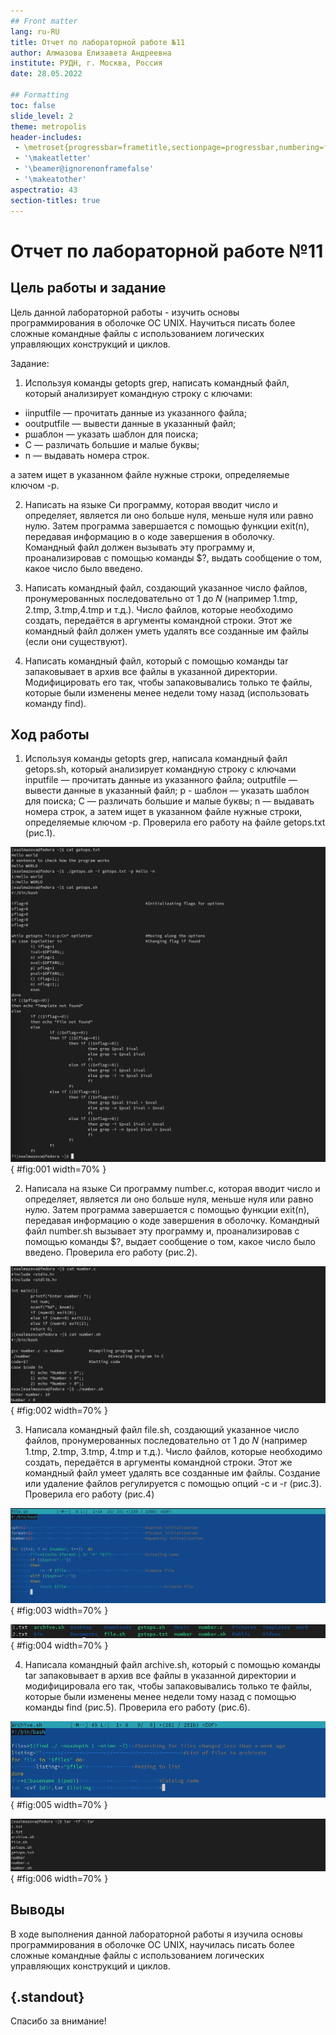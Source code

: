 ```yaml
---
## Front matter
lang: ru-RU
title: Отчет по лабораторной работе №11
author: Алмазова Елизавета Андреевна
institute: РУДН, г. Москва, Россия
date: 28.05.2022

## Formatting
toc: false
slide_level: 2
theme: metropolis
header-includes: 
 - \metroset{progressbar=frametitle,sectionpage=progressbar,numbering=fraction}
 - '\makeatletter'
 - '\beamer@ignorenonframefalse'
 - '\makeatother'
aspectratio: 43
section-titles: true
---
```


# Отчет по лабораторной работе №11

## Цель работы и задание

Цель данной лабораторной работы - изучить основы программирования в оболочке ОС UNIX. Научиться писать более сложные командные файлы с использованием логических управляющих конструкций и циклов.

Задание:

1. Используя команды getopts grep, написать командный файл, который анализирует командную строку с ключами:

- iinputfile — прочитать данные из указанного файла;
- ooutputfile — вывести данные в указанный файл;
- pшаблон — указать шаблон для поиска;
- C — различать большие и малые буквы;
- n — выдавать номера строк.

а затем ищет в указанном файле нужные строки, определяемые ключом -p.

2. Написать на языке Си программу, которая вводит число и определяет, является ли оно больше нуля, меньше нуля или равно нулю. Затем программа завершается с помощью функции exit(n), передавая информацию в о коде завершения в оболочку. Командный файл должен вызывать эту программу и, проанализировав с помощью команды $?, выдать сообщение о том, какое число было введено.

3. Написать командный файл, создающий указанное число файлов, пронумерованных последовательно от 1 до 𝑁 (например 1.tmp, 2.tmp, 3.tmp,4.tmp и т.д.). Число файлов, которые необходимо создать, передаётся в аргументы командной строки. Этот же командный файл должен уметь удалять все созданные им файлы (если они существуют).

4. Написать командный файл, который с помощью команды tar запаковывает в архив все файлы в указанной директории. Модифицировать его так, чтобы запаковывались только те файлы, которые были изменены менее недели тому назад (использовать команду find).

## Ход работы

1. Используя команды getopts grep, написала командный файл getops.sh, который анализирует командную строку с ключами inputfile — прочитать данные из указанного файла; outputfile — вывести данные в указанный файл; p - шаблон — указать шаблон для поиска; C — различать большие и малые буквы; n — выдавать номера строк, а затем ищет в указанном файле нужные строки, определяемые ключом -p. Проверила его работу на файле getops.txt (рис.1).

![Рисунок 1 - Работа файла getops.sh.](image/1.png){ #fig:001 width=70% }

2. Написала на языке Си программу number.c, которая вводит число и определяет, является ли оно больше нуля, меньше нуля или равно нулю. Затем программа завершается с помощью функции exit(n), передавая информацию о коде завершения в оболочку. Командный файл number.sh вызывает эту программу и, проанализировав с помощью команды $?, выдает сообщение о том, какое число было введено. Проверила его работу (рис.2).

![Рисунок 2 - Работа файла number.sh.](image/2.png){ #fig:002 width=70% }

3. Написала командный файл file.sh, создающий указанное число файлов, пронумерованных последовательно от 1 до 𝑁 (например 1.tmp, 2.tmp, 3.tmp, 4.tmp и т.д.). Число файлов, которые необходимо создать, передаётся в аргументы командной строки. Этот же командный файл умеет удалять все созданные им файлы. Создание или удаление файлов регулируется с помощью опций -c и -r (рис.3). Проверила его работу (рис.4)

![Рисунок 3 - Процесс редактирования file.sh.](image/3.png){ #fig:003 width=70% }

![Рисунок 4 - Работа файла file.sh.](image/4.png){ #fig:004 width=70% }

4. Написала командный файл archive.sh, который с помощью команды tar запаковывает в архив все файлы в указанной директории и модифицировала его так, чтобы запаковывались только те файлы, которые были изменены менее недели тому назад с помощью команды find (рис.5). Проверила его работу (рис.6).

![Рисунок 5 - Процесс редактирования archive.sh.](image/5.png){ #fig:005 width=70% }

![Рисунок 6 - Работа файла archive.sh.](image/6.png){ #fig:006 width=70% }

## Выводы

В ходе выполнения данной лабораторной работы я изучила основы программирования в оболочке ОС UNIX, научилась писать более сложные командные файлы с использованием логических управляющих конструкций и циклов.

## {.standout}

Спасибо за внимание!
